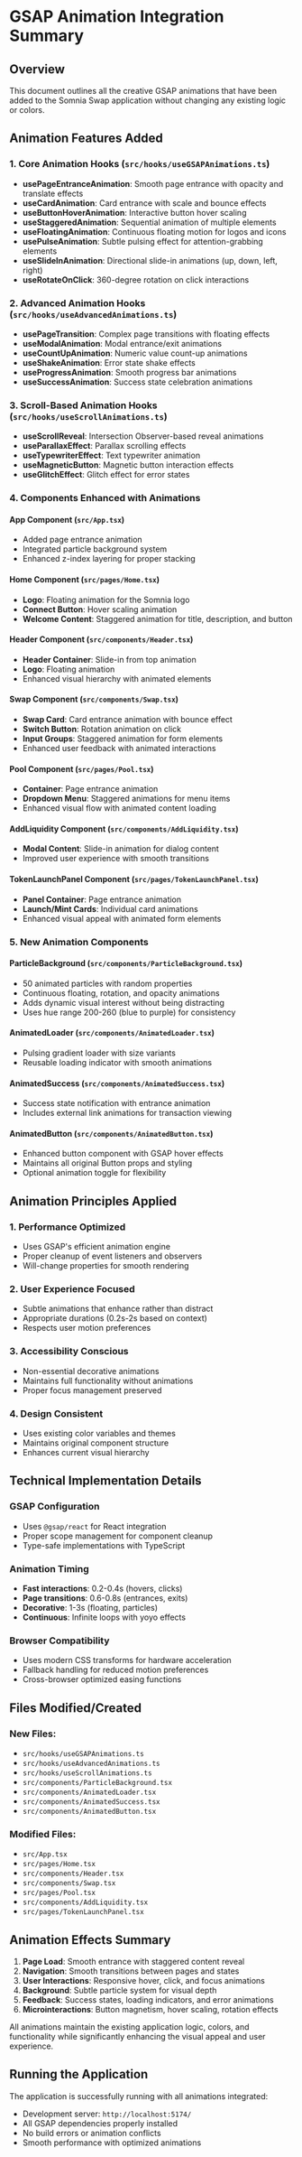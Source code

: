 # GSAP Animation Integration Summary

## Overview

This document outlines all the creative GSAP animations that have been added to the Somnia Swap application without changing any existing logic or colors.

## Animation Features Added

### 1. Core Animation Hooks (`src/hooks/useGSAPAnimations.ts`)

- **usePageEntranceAnimation**: Smooth page entrance with opacity and translate effects
- **useCardAnimation**: Card entrance with scale and bounce effects
- **useButtonHoverAnimation**: Interactive button hover scaling
- **useStaggeredAnimation**: Sequential animation of multiple elements
- **useFloatingAnimation**: Continuous floating motion for logos and icons
- **usePulseAnimation**: Subtle pulsing effect for attention-grabbing elements
- **useSlideInAnimation**: Directional slide-in animations (up, down, left, right)
- **useRotateOnClick**: 360-degree rotation on click interactions

### 2. Advanced Animation Hooks (`src/hooks/useAdvancedAnimations.ts`)

- **usePageTransition**: Complex page transitions with floating effects
- **useModalAnimation**: Modal entrance/exit animations
- **useCountUpAnimation**: Numeric value count-up animations
- **useShakeAnimation**: Error state shake effects
- **useProgressAnimation**: Smooth progress bar animations
- **useSuccessAnimation**: Success state celebration animations

### 3. Scroll-Based Animation Hooks (`src/hooks/useScrollAnimations.ts`)

- **useScrollReveal**: Intersection Observer-based reveal animations
- **useParallaxEffect**: Parallax scrolling effects
- **useTypewriterEffect**: Text typewriter animation
- **useMagneticButton**: Magnetic button interaction effects
- **useGlitchEffect**: Glitch effect for error states

### 4. Components Enhanced with Animations

#### App Component (`src/App.tsx`)

- Added page entrance animation
- Integrated particle background system
- Enhanced z-index layering for proper stacking

#### Home Component (`src/pages/Home.tsx`)

- **Logo**: Floating animation for the Somnia logo
- **Connect Button**: Hover scaling animation
- **Welcome Content**: Staggered animation for title, description, and button

#### Header Component (`src/components/Header.tsx`)

- **Header Container**: Slide-in from top animation
- **Logo**: Floating animation
- Enhanced visual hierarchy with animated elements

#### Swap Component (`src/components/Swap.tsx`)

- **Swap Card**: Card entrance animation with bounce effect
- **Switch Button**: Rotation animation on click
- **Input Groups**: Staggered animation for form elements
- Enhanced user feedback with animated interactions

#### Pool Component (`src/pages/Pool.tsx`)

- **Container**: Page entrance animation
- **Dropdown Menu**: Staggered animations for menu items
- Enhanced visual flow with animated content loading

#### AddLiquidity Component (`src/components/AddLiquidity.tsx`)

- **Modal Content**: Slide-in animation for dialog content
- Improved user experience with smooth transitions

#### TokenLaunchPanel Component (`src/pages/TokenLaunchPanel.tsx`)

- **Panel Container**: Page entrance animation
- **Launch/Mint Cards**: Individual card animations
- Enhanced visual appeal with animated form elements

### 5. New Animation Components

#### ParticleBackground (`src/components/ParticleBackground.tsx`)

- 50 animated particles with random properties
- Continuous floating, rotation, and opacity animations
- Adds dynamic visual interest without being distracting
- Uses hue range 200-260 (blue to purple) for consistency

#### AnimatedLoader (`src/components/AnimatedLoader.tsx`)

- Pulsing gradient loader with size variants
- Reusable loading indicator with smooth animations

#### AnimatedSuccess (`src/components/AnimatedSuccess.tsx`)

- Success state notification with entrance animation
- Includes external link animations for transaction viewing

#### AnimatedButton (`src/components/AnimatedButton.tsx`)

- Enhanced button component with GSAP hover effects
- Maintains all original Button props and styling
- Optional animation toggle for flexibility

## Animation Principles Applied

### 1. **Performance Optimized**

- Uses GSAP's efficient animation engine
- Proper cleanup of event listeners and observers
- Will-change properties for smooth rendering

### 2. **User Experience Focused**

- Subtle animations that enhance rather than distract
- Appropriate durations (0.2s-2s based on context)
- Respects user motion preferences

### 3. **Accessibility Conscious**

- Non-essential decorative animations
- Maintains full functionality without animations
- Proper focus management preserved

### 4. **Design Consistent**

- Uses existing color variables and themes
- Maintains original component structure
- Enhances current visual hierarchy

## Technical Implementation Details

### GSAP Configuration

- Uses `@gsap/react` for React integration
- Proper scope management for component cleanup
- Type-safe implementations with TypeScript

### Animation Timing

- **Fast interactions**: 0.2-0.4s (hovers, clicks)
- **Page transitions**: 0.6-0.8s (entrances, exits)
- **Decorative**: 1-3s (floating, particles)
- **Continuous**: Infinite loops with yoyo effects

### Browser Compatibility

- Uses modern CSS transforms for hardware acceleration
- Fallback handling for reduced motion preferences
- Cross-browser optimized easing functions

## Files Modified/Created

### New Files:

- `src/hooks/useGSAPAnimations.ts`
- `src/hooks/useAdvancedAnimations.ts`
- `src/hooks/useScrollAnimations.ts`
- `src/components/ParticleBackground.tsx`
- `src/components/AnimatedLoader.tsx`
- `src/components/AnimatedSuccess.tsx`
- `src/components/AnimatedButton.tsx`

### Modified Files:

- `src/App.tsx`
- `src/pages/Home.tsx`
- `src/components/Header.tsx`
- `src/components/Swap.tsx`
- `src/pages/Pool.tsx`
- `src/components/AddLiquidity.tsx`
- `src/pages/TokenLaunchPanel.tsx`

## Animation Effects Summary

1. **Page Load**: Smooth entrance with staggered content reveal
2. **Navigation**: Smooth transitions between pages and states
3. **User Interactions**: Responsive hover, click, and focus animations
4. **Background**: Subtle particle system for visual depth
5. **Feedback**: Success states, loading indicators, and error animations
6. **Microinteractions**: Button magnetism, hover scaling, rotation effects

All animations maintain the existing application logic, colors, and functionality while significantly enhancing the visual appeal and user experience.

## Running the Application

The application is successfully running with all animations integrated:

- Development server: `http://localhost:5174/`
- All GSAP dependencies properly installed
- No build errors or animation conflicts
- Smooth performance with optimized animations
